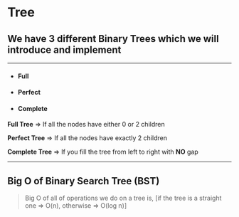 # Tree
## We have 3 different Binary Trees which we will introduce and implement    
----------------------------------------------
- #### Full
- #### Perfect
- #### Complete    
       
**Full Tree** => If all the nodes have either 0 or 2 children     
    
**Perfect Tree** => If all the nodes have exactly 2 children    
     
**Complete Tree** => If you fill the tree from left to right with **NO** gap   
     
---------------------------------------------     
     
## Big O of Binary Search Tree (BST)
> Big O of all of operations we do on a tree is, [if the tree is a straight one => O(n), otherwise => O(log n)]